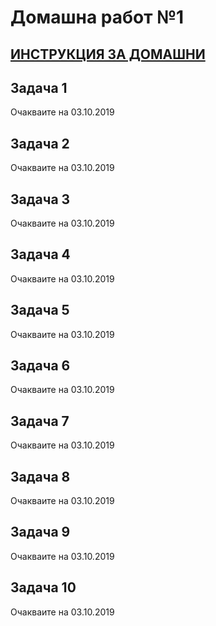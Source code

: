 # Домашна работ №1

## [ИНСТРУКЦИЯ ЗА ДОМАШНИ](HomeWork/README.md)

## Задача 1

Очакваите на 03.10.2019

## Задача 2

Очакваите на 03.10.2019

## Задача 3

Очакваите на 03.10.2019

## Задача 4

Очакваите на 03.10.2019

## Задача 5

Очакваите на 03.10.2019

## Задача 6

Очакваите на 03.10.2019

## Задача 7

Очакваите на 03.10.2019

## Задача 8

Очакваите на 03.10.2019

## Задача 9

Очакваите на 03.10.2019

## Задача 10

Очакваите на 03.10.2019
